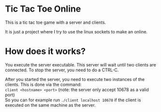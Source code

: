 # Tic Tac Toe Online

This is a tic tac toe game with a server and clients.

It is just a project where I try to use the linux sockets to make an online.

# How does it works?

You execute the server executable. This server will wait until two clients are connected. To stop the server, you need
to do a CTRL-C.

After you started the server, you need to execute two instances of the clients. This is done via the command:  
```client <hostname> <port>``` (note: the server only accept 10678 as a valid port)  
So you can for example run ```./client localhost 10678``` if the client is executed on the same machine as the server.
